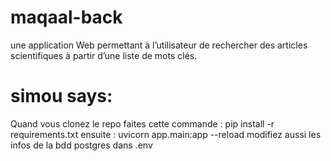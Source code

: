 # maqaal-back

une application Web permettant à l’utilisateur de rechercher des articles scientifiques à partir d’une liste de mots clés.

# simou says:

Quand vous clonez le repo faites cette commande : pip install -r requirements.txt
ensuite : uvicorn app.main:app --reload
modifiez aussi les infos de la bdd postgres dans .env
